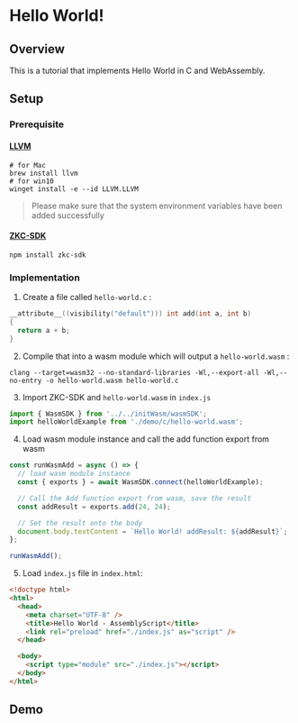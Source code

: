 # Hello World!

## Overview

This is a tutorial that implements Hello World in C and WebAssembly.

## Setup

### Prerequisite

#### [LLVM][1]

```shell
# for Mac
brew install llvm
# for win10
winget install -e --id LLVM.LLVM
```

> Please make sure that the system environment variables have been added successfully

#### [ZKC-SDK][2]

```shell
npm install zkc-sdk
```

### Implementation

1.  Create a file called `hello-world.c` :

```c
__attribute__((visibility("default"))) int add(int a, int b)
{
  return a + b;
}
```

2.  Compile that into a wasm module which will output a `hello-world.wasm` :

```shell
clang --target=wasm32 --no-standard-libraries -Wl,--export-all -Wl,--no-entry -o hello-world.wasm hello-world.c
```

3.  Import ZKC-SDK and `hello-world.wasm` in `index.js`

```javascript
import { WasmSDK } from '../../initWasm/wasmSDK';
import helloWorldExample from './demo/c/hello-world.wasm';
```

4.  Load wasm module instance and call the add function export from wasm

```javascript
const runWasmAdd = async () => {
  // load wasm module instance
  const { exports } = await WasmSDK.connect(helloWorldExample);

  // Call the Add function export from wasm, save the result
  const addResult = exports.add(24, 24);

  // Set the result onto the body
  document.body.textContent = `Hello World! addResult: ${addResult}`;
};

runWasmAdd();
```

5.  Load `index.js` file in `index.html`:

```html
<!doctype html>
<html>
  <head>
    <meta charset="UTF-8" />
    <title>Hello World - AssemblyScript</title>
    <link rel="preload" href="./index.js" as="script" />
  </head>

  <body>
    <script type="module" src="./index.js"></script>
  </body>
</html>
```

## Demo

[1]: https://llvm.org/
[2]: https://github.com/zkcrossteam/ZKC-SDK